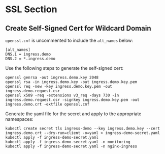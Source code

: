 # SSL Section

## Create Self-Signed Cert for Wildcard Domain

`openssl.cnf` is uncommented to include the `alt_names` below:
```
[alt_names]
DNS.1 = ingress.demo
DNS.2 = *.ingress.demo
```

Use the following steps to generate the self-signed cert:
```
openssl genrsa -out ingress.demo.key 2048
openssl rsa -in ingress.demo.key -out ingress.demo.key.pem
openssl req -new -key ingress.demo.key.pem -out ingress.demo.request.csr
openssl x509 -req -extensions v3_req -days 730 -in ingress.demo.request.csr -signkey ingress.demo.key.pem -out ingress.demo.crt -extfile openssl.cnf
```

Generate the yaml file for the secret and apply to the appropriate namespaces:
```
kubectl create secret tls ingress-demo --key ingress.demo.key --cert ingress.demo.crt --dry-run=client -o=yaml > ingress-demo-secret.yaml
kubectl apply -f ingress-demo-secret.yaml
kubectl apply -f ingress-demo-secret.yaml -n monitoring
kubectl apply -f ingress-demo-secret.yaml -n nginx-ingress
```